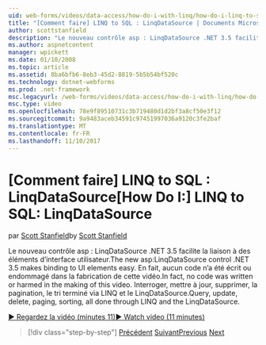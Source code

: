 ```yaml
---
uid: web-forms/videos/data-access/how-do-i-with-linq/how-do-i-linq-to-sql-linqdatasource
title: "[Comment faire] LINQ to SQL : LinqDataSource | Documents Microsoft"
author: scottstanfield
description: "Le nouveau contrôle asp : LinqDataSource .NET 3.5 facilite la liaison à des éléments d’interface utilisateur. En fait, aucun code n’a été écrit ou endommagé dans la fabrication de cette vidéo. Requête, upd..."
ms.author: aspnetcontent
manager: wpickett
ms.date: 01/10/2008
ms.topic: article
ms.assetid: 8ba6bfb6-8eb3-45d2-8819-5b5b54bf520c
ms.technology: dotnet-webforms
ms.prod: .net-framework
msc.legacyurl: /web-forms/videos/data-access/how-do-i-with-linq/how-do-i-linq-to-sql-linqdatasource
msc.type: video
ms.openlocfilehash: 78e9f89510731c3b719480d1d2bf3a8cf50e3f12
ms.sourcegitcommit: 9a9483aceb34591c97451997036a9120c3fe2baf
ms.translationtype: MT
ms.contentlocale: fr-FR
ms.lasthandoff: 11/10/2017
---
```

<a name="how-do-i-linq-to-sql-linqdatasource"></a><span data-ttu-id="c9473-105">[Comment faire] LINQ to SQL : LinqDataSource</span><span class="sxs-lookup"><span data-stu-id="c9473-105">[How Do I:] LINQ to SQL: LinqDataSource</span></span>
====================
<span data-ttu-id="c9473-106">par [Scott Stanfield](https://github.com/scottstanfield)</span><span class="sxs-lookup"><span data-stu-id="c9473-106">by [Scott Stanfield](https://github.com/scottstanfield)</span></span>

<span data-ttu-id="c9473-107">Le nouveau contrôle asp : LinqDataSource .NET 3.5 facilite la liaison à des éléments d’interface utilisateur.</span><span class="sxs-lookup"><span data-stu-id="c9473-107">The new asp:LinqDataSource control .NET 3.5 makes binding to UI elements easy.</span></span> <span data-ttu-id="c9473-108">En fait, aucun code n’a été écrit ou endommagé dans la fabrication de cette vidéo.</span><span class="sxs-lookup"><span data-stu-id="c9473-108">In fact, no code was written or harmed in the making of this video.</span></span> <span data-ttu-id="c9473-109">Interroger, mettre à jour, supprimer, la pagination, le tri terminé via LINQ et le LinqDataSource.</span><span class="sxs-lookup"><span data-stu-id="c9473-109">Query, update, delete, paging, sorting, all done through LINQ and the LinqDataSource.</span></span>

[<span data-ttu-id="c9473-110">&#9654; Regardez la vidéo (minutes 11)</span><span class="sxs-lookup"><span data-stu-id="c9473-110">&#9654; Watch video (11 minutes)</span></span>](https://channel9.msdn.com/Blogs/ASP-NET-Site-Videos/how-do-i-linq-to-sql-linqdatasource)

>[!div class="step-by-step"]
<span data-ttu-id="c9473-111">[Précédent](how-do-i-linq-to-sql-updating-the-database.md)
[Suivant](how-do-i-linq-to-sql-custom-linqdatasource.md)</span><span class="sxs-lookup"><span data-stu-id="c9473-111">[Previous](how-do-i-linq-to-sql-updating-the-database.md)
[Next](how-do-i-linq-to-sql-custom-linqdatasource.md)</span></span>
